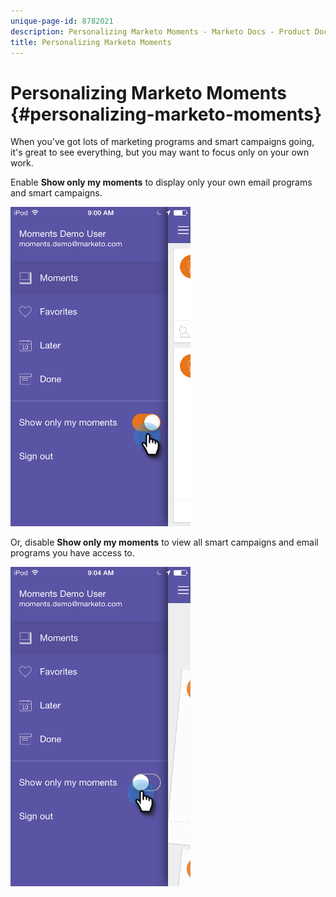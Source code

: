 ```yaml
---
unique-page-id: 8782021
description: Personalizing Marketo Moments - Marketo Docs - Product Documentation
title: Personalizing Marketo Moments
---
```


# Personalizing Marketo Moments {#personalizing-marketo-moments}

When you've got lots of marketing programs and smart campaigns going, it's great to see everything, but you may want to focus only on your own work.

Enable **Show only my moments** to display only your own email programs and smart campaigns.

![](assets/image2015-7-16-15-3a53-3a24.png)

Or, disable **Show only my moments** to view all smart campaigns and email programs you have access to.

![](assets/image2015-7-16-15-3a55-3a29.png)
